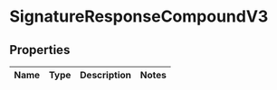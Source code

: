 
# SignatureResponseCompoundV3

## Properties
| Name | Type | Description | Notes |
| ------------ | ------------- | ------------- | ------------- |



